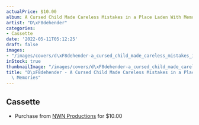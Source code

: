 ```yaml
---
actualPrice: $10.00
album: A Cursed Child Made Careless Mistakes in a Place Laden With Memories
artist: "D\xF8dehender"
categories:
- Cassette
date: '2022-05-11T05:12:25'
draft: false
images:
- "/images/covers/d\xF8dehender-a_cursed_child_made_careless_mistakes_in_a_place_laden_with_memories.jpg"
inStock: true
thumbnailImage: "/images/covers/d\xF8dehender-a_cursed_child_made_careless_mistakes_in_a_place_laden_with_memories-thumb.jpg"
title: "D\xF8dehender - A Cursed Child Made Careless Mistakes in a Place Laden With\
  \ Memories"
---
```


## Cassette
* Purchase from [NWN Productions](http://shop.nwnprod.com/index.php?route=product/product&path=73&product_id=23277&sort=pd.name&order=ASC) for $10.00
